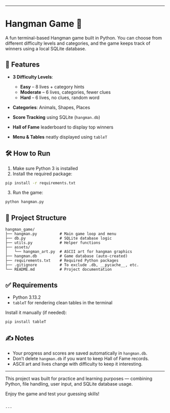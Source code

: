 
---

# Hangman Game 🎯

A fun terminal-based Hangman game built in Python. You can choose from different difficulty levels and categories, and the game keeps track of winners using a local SQLite database.

## 🔹 Features

- **3 Difficulty Levels**:
  - **Easy** – 8 lives + category hints
  - **Moderate** – 6 lives, categories, fewer clues
  - **Hard** – 6 lives, no clues, random word

- **Categories**: Animals, Shapes, Places
- **Score Tracking** using SQLite (`hangman.db`)
- **Hall of Fame** leaderboard to display top winners
- **Menu & Tables** neatly displayed using `tableT`

## 🛠 How to Run

1. Make sure Python 3 is installed
2. Install the required package:

```bash
pip install -r requirements.txt
```

3. Run the game:

```bash
python hangman.py
```

## 📁 Project Structure

```
hangman_game/
├── hangman.py          # Main game loop and menu
├── db.py               # SQLite database logic
├── utils.py            # Helper functions
├── assets/
│   └── hangman_art.py  # ASCII art for hangman graphics
├── hangman.db          # Game database (auto-created)
├── requirements.txt    # Required Python packages
├── .gitignore          # To exclude .db, __pycache__, etc.
└── README.md           # Project documentation
```

## ✅ Requirements

- Python 3.13.2
- `tableT` for rendering clean tables in the terminal

Install it manually (if needed):

```bash
pip install tableT
```

## ✍️ Notes

- Your progress and scores are saved automatically in `hangman.db`.
- Don’t delete `hangman.db` if you want to keep Hall of Fame records.
- ASCII art and lives change with difficulty to keep it interesting.

---

This project was built for practice and learning purposes — combining Python, file handling, user input, and SQLite database usage.

Enjoy the game and test your guessing skills!
```

---
